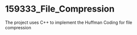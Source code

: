 # 159333_File_Compression
The project uses C++ to implement the Huffman Coding for file compression
